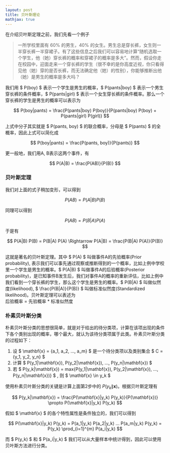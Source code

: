 ```yaml
---
layout: post
title: 贝叶斯理论
mathjax: true
---
```

在介绍贝叶斯定理之前，我们先看一个例子

>一所学校里面有 60% 的男生，40% 的女生。男生总是穿长裤，女生则一半穿长裤一半穿裙子。有了这些信息之后我们可以容易地计算“随机选取一个学生，他（她）穿长裤的概率和穿裙子的概率是多大”。然而，假设你走在校园中，迎面走来一个穿长裤的学生（很不幸的是你高度近视，你只看得见他（她）穿的是否长裤，而无法确定他（她）的性别），你能够推断出他（她）是男生的概率是多大吗？

我们用 $ P(boy) $ 表示一个学生是男生的概率，$ P(pants\|boy) $ 表示一个男生穿长裤的条件概率，$ P(pants\|girl) $ 表示一个女生穿长裤的条件概率。那么一个穿长裤的学生是男生的概率可以表示为

$$ P(boy|pants) = \frac{P(pants|boy) P(boy)}{P(pants|boy) P(boy) + P(pants|girl) P(girl)} $$

上式中分子其实就是 $ P(pants, boy) $ 的联合概率，分母是 $ P(pants) $ 的全概率，因此上式可以简化成

$$ P(boy|pants) = \frac{P(pants, boy)}{P(pants)} $$

更一般地，我们用A, B表示这两个事件，有

$$ P(A|B) = \frac{P(AB)}{P(B)} $$

### 贝叶斯定理
我们对上面的式子稍加变形，可以得到

$$ P(AB) = P(A|B) P(B) $$

同理可以得到

$$ P(AB) = P(B|A) P(A) $$

于是有

$$
P(A|B) P(B) = P(B|A) P(A) \Rightarrow P(A|B) = \frac{P(B|A) P(A)}{P(B)}
$$

这就是著名的贝叶斯定理。其中 $ P(A) $ 叫做事件A的先验概率(Prior probability), 表示我们可以事先通过观察或推断得到的一个概率，比如上例中学校里一个学生是男生的概率。$ P(A\|B) $ 叫做事件A的后验概率(Posterior probability)，是已知事件B发生后，我们对事件A的概率的重新评估，比如上例中我们看到一个穿长裤的学生，那么这个学生是男生的概率。$ P(B\|A) $ 叫做似然度(likelihood), $ \frac{P(B\|A)}{P(B)} $ 叫做标准似然度(Standardized likelihood)。贝叶斯定理可以表述为  
后验概率 = 先验概率 * 标准似然度

### 朴素贝叶斯分类
朴素贝叶斯分类的思想很简单，就是对于给出的待分类项，计算在该项出现的条件下各个类别出现的概率，哪个最大，就认为该待分类项属于此类。朴素贝叶斯分类的过程如下：
1. 设 $ \mathbf{x} = \{a_1, a_2, ..., a_m\} $ 是一个待分类项以及类别集合 $ C = \{y_1, y_2, y_n\} $ 
2. 计算 $ P(y_1\|\mathbf{x}), P(y_2\|\mathbf{x}), ..., P(y_n\|\mathbf{x}) $ 
3. 若 $ P(y_k\|\mathbf{x}) = max\{P(y_1\|\mathbf{x}), P(y_2\|\mathbf{x}), ..., P(y_n\|\mathbf{x})\} $ , 则 $ \mathbf{x} \in y_k $ 

使用朴素贝叶斯分类的关键是计算上面第2步中的 $P(y_k\|\mathbf{x})$。根据贝叶斯定理有

$$ P(y_k|\mathbf{x}) = \frac{P(\mathbf{x}|y_k) P(y_k)}{P(\mathbf{x})} \propto P(\mathbf{x}|y_k) P(y_k) $$

假如 $ \mathbf{x} $ 的各个特性属性是条件独立的，我们可以得到

$$ P(\mathbf{x}|y_k) P(y_k) = P(a_1|y_k) P(a_2|y_k) ... P(a_m|y_k) P(y_k) = P(y_k) \prod_{i=1}^{m} P(a_i|y_k) $$

而 $ P(y_k) $ 和 $ P(a_i\|y_k) $ 我们可以从大量样本中统计得到，因此可以使用贝叶斯方法进行分类。

